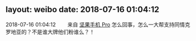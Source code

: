 layout: weibo
date: 2018-07-16 01:04:12
---
2018-07-16 01:04:12  &nbsp;&nbsp;&nbsp;&nbsp;&nbsp;&nbsp; 来自 <a href="http://app.weibo.com/t/feed/Z4AgP" rel="nofollow">坚果手机 Pro</a>
怎么回事，怎么一大帮支持同情克罗地亚的？不是谁大牌他们粉谁么？！ ​​​
